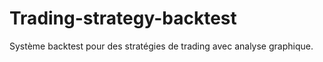 # Trading-strategy-backtest

Système backtest pour des stratégies de trading avec analyse graphique.

